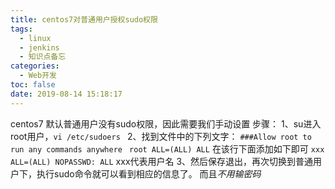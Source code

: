 ```yaml
---
title: centos7对普通用户授权sudo权限
tags:
  - linux
  - jenkins
  - 知识点备忘
categories:
  - Web开发
toc: false
date: 2019-08-14 15:18:17
---
```


centos7 默认普通用户没有sudo权限，因此需要我们手动设置
步骤： 
1、su进入root用户，`vi /etc/sudoers `
2、找到文件中的下列文字： 
`###Allow root to run any commands anywhere `
`root ALL=(ALL) ALL`
在该行下面添加如下即可 
`xxx ALL=(ALL) NOPASSWD: ALL`
xxx代表用户名 
3、然后保存退出，再次切换到普通用户下，执行sudo命令就可以看到相应的信息了。
而且*不用输密码*
